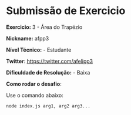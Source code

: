 # Submissão de Exercicio

**Exercicio:** 3 - Área do Trapézio

**Nickname:** afpp3

**Nível Técnico:** - Estudante

**Twitter**: https://twitter.com/afelipp3

**Dificuldade de Resolução:** - Baixa

**Como rodar o desafio**:

Use o comando abaixo:

```bash
node index.js arg1, arg2 arg3...
```


